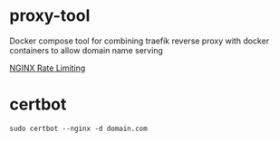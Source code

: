 
# proxy-tool

Docker compose tool for combining traefik reverse proxy with docker containers to allow domain name serving

[NGINX Rate Limiting](https://www.nginx.com/blog/rate-limiting-nginx/#:~:text=Rate%20%E2%80%93%20Sets%20the%20maximum%20request,1%20request%20every%20100%20milliseconds)

# certbot 

```shell
sudo certbot --nginx -d domain.com
```

